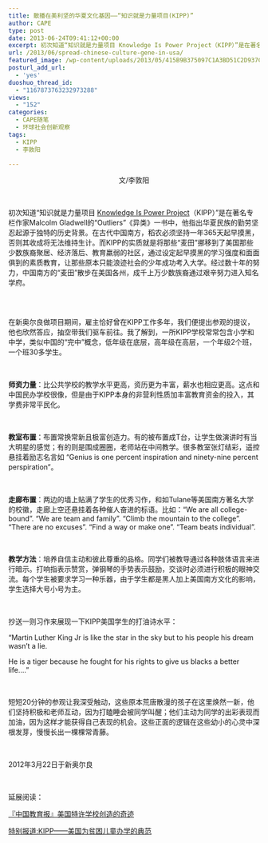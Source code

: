 ```yaml
---
title: 散播在美利坚的华夏文化基因——“知识就是力量项目(KIPP)”
author: CAPE
type: post
date: 2013-06-24T09:41:12+00:00
excerpt: 初次知道“知识就是力量项目 Knowledge Is Power Project（KIPP）”是在著名专栏作家Malcolm Gladwell的“Outliers”《异类》一书中，他指出华夏民族的勤劳坚忍起源于独特的历史背景。
url: /2013/06/spread-chinese-culture-gene-in-usa/
featured_image: /wp-content/uploads/2013/05/415B9B375097C1A3BD51C2D937C23AF7515F8A3A25BCA_580_433.jpg
posturl_add_url:
  - 'yes'
duoshuo_thread_id:
  - "1167873763232973288"
views:
  - "152"
categories:
  - CAPE随笔
  - 环球社会创新观察
tags:
  - KIPP
  - 李敦阳

---
```

<p style="text-align: center;">
  文/李敦阳
</p>

&nbsp;

初次知道“知识就是力量项目 <a href="http://en.wikipedia.org/wiki/Knowledge_Is_Power_Program" target="_blank">Knowledge Is Power Project</a>（KIPP）”是在著名专栏作家Malcolm Gladwell的“Outliers”《异类》一书中，他指出华夏民族的勤劳坚忍起源于独特的历史背景。在古代中国南方，稻农必须坚持一年365天起早摸黑，否则其收成将无法维持生计。而KIPP的实质就是将那些“麦田”挪移到了美国那些少数族裔聚居、经济落后、教育羸弱的社区，通过设定起早摸黑的学习强度和面面俱到的素质教育，让那些原本只能浪迹社会的少年成功考入大学。经过数十年的努力，中国南方的“麦田”散步在美国各州，成千上万少数族裔通过艰辛努力进入知名学府。

<div>
</div>

<div>
  <a href="http://m2.img.libdd.com/farm4/2013/0428/06/415B9B375097C1A3BD51C2D937C23AF7515F8A3A25BCA_580_433.jpg" rel="fancygroup"><img alt="" src="http://m2.img.libdd.com/farm4/2013/0428/06/415B9B375097C1A3BD51C2D937C23AF7515F8A3A25BCA_580_433.jpg" /></a>
</div>

<div>
</div>

<div>
</div>

<div>
  <a href="http://m2.img.libdd.com/farm4/2013/0428/06/820581B7E676F847FE76000C3FDF73D4BEC0186563E4B_580_433.jpg" rel="fancygroup"><img alt="" src="http://m2.img.libdd.com/farm4/2013/0428/06/820581B7E676F847FE76000C3FDF73D4BEC0186563E4B_580_433.jpg" /></a>
</div>

<div>
  <p>
    &nbsp;
  </p>
  
  <p>
    在新奥尔良做项目期间，雇主恰好曾在KIPP工作多年，我们便提出参观的提议，他也欣然答应，抽空带我们驱车前往。我了解到，一所KIPP学校常常包含小学和中学，类似中国的“完中”概念，低年级在底层，高年级在高层，一个年级2个班，一个班30多学生。
  </p>
  
  <p>
    &nbsp;
  </p>
  
  <p>
    <strong>师资力量</strong>：比公共学校的教学水平更高，资历更为丰富，薪水也相应更高。这点和中国民办学校很像，但是由于KIPP本身的非营利性质加丰富教育资金的投入，其学费非常平民化。
  </p>
  
  <p>
    &nbsp;
  </p>
  
  <p>
    <strong>教室布置</strong>：布置常换常新且极富创造力。有的被布置成T台，让学生做演讲时有当大明星的感觉；有的则是围成圈圈，老师站在中间教学。很多教室张灯结彩，遥控悬挂着励志名言如 “Genius is one percent inspiration and ninety-nine percent perspiration”。
  </p>
  
  <p>
    &nbsp;
  </p>
  
  <p>
    <strong>走廊布置</strong>：两边的墙上贴满了学生的优秀习作，和如Tulane等美国南方著名大学的校徽，走廊上空还悬挂着各种催人奋进的标语。比如：“We are all college-bound”. “We are team and family”. “Climb the mountain to the college”. “There are no excuses”. “Find a way or make one”. “Team beats individual”.
  </p>
  
  <p>
    &nbsp;
  </p>
  
  <p>
    <strong>教学方法</strong>：培养自信主动和彼此尊重的品格。同学们被教导通过各种肢体语言来进行暗示。打响指表示赞赏，弹钢琴的手势表示鼓励，交谈时必须进行积极的眼神交流。每个学生被要求学习一种乐器，由于学生都是黑人加上美国南方文化的影响，学生选择大号小号为主。
  </p>
  
  <p>
    &nbsp;
  </p>
  
  <p>
    抄送一则习作来展现一下KIPP美国学生的打油诗水平：
  </p>
  
  <p>
    &#8220;Martin Luther King Jr is like the star in the sky but to his people his dream wasn&#8217;t a lie.
  </p>
  
  <p>
    He is a tiger because he fought for his rights to give us blacks a better life&#8230;.&#8221;
  </p>
  
  <p>
    &nbsp;
  </p>
  
  <p>
    短短20分钟的参观让我深受触动，这些原本荒唐散漫的孩子在这里焕然一新，他们坚持积极和老师互动，因为打瞌睡会被同学叫醒；他们主动为同学的出彩表现而加油，因为这样才能获得自己表现的机会。这些正面的逻辑在这些幼小的心灵中深根发芽，慢慢长出一棵棵常青藤。
  </p>
  
  <p>
    &nbsp;
  </p>
  
  <p>
    2012年3月22日于新奥尔良
  </p>
  
  <p>
    &nbsp;
  </p>
  
  <p>
    延展阅读：
  </p>
  
  <p>
    <a href="http://site.douban.com/107802/widget/notes/124614/note/188859790/" target="_blank">『中国教育报』美国特许学校创造的奇迹</a>
  </p>
  
  <p>
    <a href="http://www.jyb.cn/world/gjgc/200701/t20070104_58536.html" target="_blank">特别报道:KIPP——美国为贫困儿童办学的典范</a>
  </p>
  
  <p>
    &nbsp;
  </p>
</div>